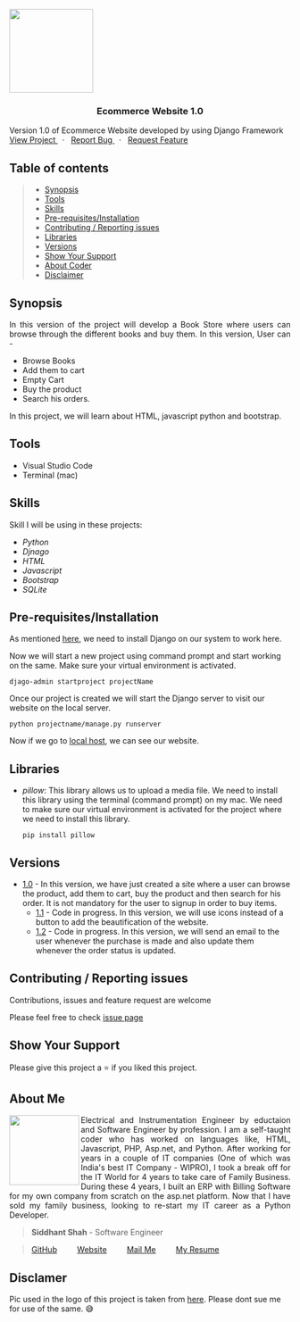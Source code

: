 
<p align="justify">
<img src="https://user-images.githubusercontent.com/59141234/71921367-b93bdc80-31ae-11ea-9de7-0435061f7750.png" height="150px" />
</p>
<h3 align="center">
Ecommerce Website 1.0
</h3>
<p align="justify">
Version 1.0 of Ecommerce Website developed by using Django Framework
<br />
    <a href="https://github.com/siddhantshah1986/Django-Projects/tree/master/Ecommerce%20Website">
        View Project
    </a>
    &nbsp;&nbsp;·&nbsp;&nbsp;
    <a href="https://github.com/siddhantshah1986/Django-Projects/issues">
        Report Bug
    </a>
    &nbsp;&nbsp;·&nbsp;&nbsp;
    <a href="https://github.com/siddhantshah1986/Django-Projects/issues">
        Request Feature
    </a>
</p>

<!-- Table of Content -->
## Table of contents

> * [Synopsis](#synopsis)
> * [Tools](#tools)
> * [Skills](#skills)
> * [Pre-requisites/Installation](#Pre-requisites/Installation)
> * [Contributing / Reporting issues](#contributing--reporting-issues) 
> * [Libraries](#Libraries) 
> * [Versions](#Versions)
> * [Show Your Support](#Show-Your-Support)
> * [About Coder](#about-me)
> * [Disclaimer](#Disclaimer)


<!-- Synopsis -->
## Synopsis
<p align="justify">
In this version of the project will develop a Book Store where users can browse through the different books and buy them. In this version, User can -
</p>
    
- Browse Books 
- Add them to cart
- Empty Cart
- Buy the product
- Search  his orders.

In this project, we will learn about HTML, javascript python and bootstrap.

<!-- Tools I have used for this project -->
## Tools
* Visual Studio Code
* Terminal (mac)

<!-- Skills that will be required in this -->
## Skills
Skill I will be using in these projects:
- *Python*
- *Djnago*
- *HTML*
- *Javascript*
- *Bootstrap*
- *SQLite*

<!-- Pre-requisites and installation required before working on this project -->
## Pre-requisites/Installation
As mentioned [here](https://github.com/siddhantshah1986/Django-Projects/blob/master/README.md), we need to install Django on our system to work here.

Now we will start a new project using command prompt and start working on the same. Make sure your virtual environment is activated.
    
`djago-admin startproject projectName`

Once our project is created we will start the Django server to visit our website on the local server.

`python projectname/manage.py runserver`

Now if we go to [local host](https://127.0.0.1:8000), we can see our website.
    

<!-- Libraries I have used in this version -->
## Libraries

- *pillow*: This library allows us to upload a media file. We need to install this library using the terminal (command prompt) on my mac. We need to make sure our virtual environment is activated for the project where we need to install this library.
    
    `pip install pillow`

<!-- Details of different version of project -->
## Versions
- [1.0](https://github.com/siddhantshah1986/Django-Projects/tree/master/Ecommerce%20Website) - In this version, we have just created a site where a user can browse the product, add them to cart, buy the product and then search for his order. It is not mandatory for the user to signup in order to buy items.
    - [1.1](#) - Code in progress. In this version, we will use icons instead of a button to add the beautification of the website.
    - [1.2](#) - Code in progress. In this version, we will send an email to the user whenever the purchase is made and also update them whenever the order status is updated.


<!-- Asking for Contributions and Issues -->
## Contributing / Reporting issues

Contributions, issues and feature request are welcome

Please feel free to check [issue page](https://github.com/siddhantshah1986/Python-Basics/issues)

<!-- Asking for Supports -->
## Show Your Support

Please give this project a :star: if you liked this project.

<!-- Displaying message about me -->
## About Me

<img align="left" src="https://user-images.githubusercontent.com/59141234/71932585-18f1b200-31c6-11ea-9e2a-50bce063de57.png" width="125px">

<p align="justify">
    Electrical and Instrumentation Engineer by eductaion and Software Engineer by profession. I am a self-taught coder who has worked on languages like, HTML, Javascript, PHP, Asp.net, and Python. After working for years in a couple of IT companies (One of which was India's best IT Company - WIPRO), I took a break off for the IT World for 4 years to take care of Family Business. During these 4 years, I built an ERP with Billing Software for my own company from scratch on the asp.net platform. Now that I have sold my family business, looking to re-start my IT career as a Python Developer.
</p>

> **Siddhant Shah** - Software Engineer

>[GitHub](https://gist.github.com/siddhantshah1986 "Siddhant Git Hub")
&emsp;&emsp;
[Website](https://gist.github.com/siddhantshah1986 "Siddhant Website")
&emsp;&emsp;
[Mail Me](mailto:siddhant.shah.1986@gmail.com "siddhant.shah.1986@gmail.com")
&emsp;&emsp;
[My Resume](mailto:siddhant.shah.1986@gmail.com "siddhant.shah.1986@gmail.com")

## Disclamer
Pic used in the logo of this project is taken from [here](https://imgbin.com/png/QfVSEGLW/shopping-bags-amp-trolleys-shopping-cart-logo-png). Please dont sue me for use of the same. :sweat_smile:
